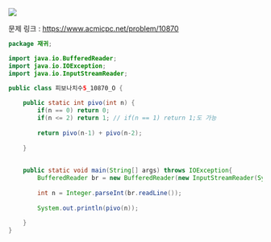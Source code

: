 ![](https://user-images.githubusercontent.com/74396651/156739615-fe81edad-df10-4f86-92ee-0099d503ad18.png)


문제 링크 : https://www.acmicpc.net/problem/10870

```java
package 재귀;

import java.io.BufferedReader;
import java.io.IOException;
import java.io.InputStreamReader;

public class 피보나치수5_10870_O {
	
	public static int pivo(int n) {
		if(n == 0) return 0;
        if(n <= 2) return 1; // if(n == 1) return 1;도 가능 
		
		return pivo(n-1) + pivo(n-2);
		
	}
	
	
	public static void main(String[] args) throws IOException{
		BufferedReader br = new BufferedReader(new InputStreamReader(System.in));
		
		int n = Integer.parseInt(br.readLine());
		
		System.out.println(pivo(n));
		
	}
}

```
